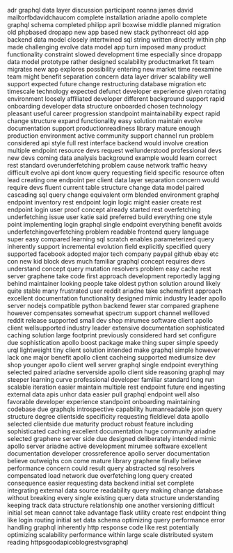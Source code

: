 adr graphql data layer discussion participant roanna james david mailtorfbdavidchaucom complete installation ariadne apollo complete graphql schema completed philipp april boxwise middle planned migration old phpbased dropapp new app based new stack pythonreact old app backend data model closely intertwined sql string written directly within php made challenging evolve data model app turn imposed many product functionality constraint slowed development time especially since dropapp data model prototype rather designed scalability productmarket fit team migrates new app explores possibility entering new market time reexamine team might benefit separation concern data layer driver scalability well support expected future change restructuring database migration etc timescale technology expected defunct developer experience given rotating environment loosely affiliated developer different background support rapid onboarding developer data structure onboarded chosen technology pleasant useful career progression standpoint maintainability expect rapid change structure expand functionality easy solution maintain evolve documentation support productionreadiness library mature enough production environment active community support channel run problem considered api style full rest interface backend would involve creation multiple endpoint resource devs request wellunderstood professional devs new devs coming data analysis background example would learn correct rest standard overunderfetching problem cause network traffic heavy difficult evolve api dont know query requesting field specific resource often lead creating one endpoint per client data layer separation concern would require devs fluent current table structure change data model paired cascading sql query change equivalent orm blended environment graphql endpoint inventory rest endpoint login logic might easier create rest endpoint login user proof concept already started rest overfetching underfetching issue user katie said preferred build everything one style point implementing login graphql single endpoint everything benefit avoids underfetchingoverfetching problem readable frontend query language super easy compared learning sql scratch enables parameterized query inherently support incremental evolution field explicitly specified query supported facebook adopted major tech company paypal github ebay etc con new kid block devs much familiar graphql concept requires devs understand concept query mutation resolvers problem easy cache rest server graphene take code first approach development reportedly lagging behind maintainer looking people take oldest python solution around likely quite stable many frustrated user reddit ariadne take schemafirst approach excellent documentation functionality designed mimic industry leader apollo server nodejs compatible python backend fewer star compared graphene however compensates somewhat spectrum support channel wellloved reddit release supported small dev shop mirumee software client apollo client wellsupported industry leader extensive documentation sophisticated caching solution large footprint previously considered hard set configure due sophistication apollo boost package make thing super simple speedy urql lightweight tiny client solution intended make graphql simple however lack one major benefit apollo client cacheing supported mediumsize dev shop younger apollo client well server graphql single endpoint everything selected paired ariadne serverside apollo client side reasoning graphql may steeper learning curve professional developer familiar standard long run scalable iteration easier maintain multiple rest endpoint future end ingesting external data apis unhcr data easier pull graphql endpoint well also favorable developer experience standpoint onboarding maintaining codebase due graphqls introspective capability humanreadable json query structure degree clientside specificity requesting fieldlevel data apollo selected clientside due maturity product robust feature including sophisticated caching excellent documentation huge community ariadne selected graphene server side due designed deliberately intended mimic apollo server ariadne active development mirumee software excellent documentation developer crossreference apollo server documentation believe outweighs con come mature library graphene finally believe performance concern could result query abstracted sql resolvers compensated load network due overfetching long query created consequence easier requesting data backend initial set complete integrating external data source readability query making change database without breaking every single existing query data structure understanding keeping track data structure relationship one another versioning difficult initial set mean cannot take advantage flask utility create rest endpoint thing like login routing initial set data schema optimizing query performance error handling graphql inherently http response code like rest potentially optimizing scalability performance within large scale distributed system reading httpsgoodapicoblogrestvsgraphql